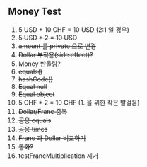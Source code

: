 Money Test
---
1. 5 USD + 10 CHF = 10 USD (2:1 일 경우)
2. ~~5 USD * 2 = 10 USD~~
3. ~~amount 를 private 으로 변경~~
4. ~~Dollar 부작용(side effect)?~~
5. Money 반올림?
6. ~~equals()~~
7. ~~hashCode()~~
8. ~~Equal null~~
9. ~~Equal object~~
10. ~~5 CHF * 2 = 10 CHF (1. 을 위한 작은 발걸음)~~
11. ~~Dollar/Franc 중복~~
12. ~~공용 equals~~
13. ~~공용 times~~
14. ~~Franc 과 Dollar 비교하기~~
15. ~~통화?~~
16. ~~testFrancMultiplication 제거~~